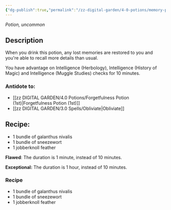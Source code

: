 ```yaml
---
{"dg-publish":true,"permalink":"/zz-digital-garden/4-0-potions/memory-potion-6th/"}
---
```


*Potion, uncommon* 

## Description

When you drink this potion, any lost memories are restored to you and you're able to recall more details than usual. 

You have advantage on Intelligence (Herbology), Intelligence (History of Magic) and Intelligence (Muggle Studies) checks for 10 minutes.

### Antidote to: 
- [[zz DIGITAL GARDEN/4.0 Potions/Forgetfulness Potion (1st)\|Forgetfulness Potion (1st)]]
- [[zz DIGITAL GARDEN/3.0 Spells/Obliviate\|Obliviate]]

## Recipe:

- 1 bundle of galanthus nivalis
- 1 bundle of sneezewort
- 1 jobberknoll feather

**Flawed**:
The duration is 1 minute, instead of 10 minutes.

**Exceptional:** 
The duration is 1 hour, instead of 10 minutes.

### Recipe
* 1 bundle of galanthus nivalis
* 1 bundle of sneezewort
* 1 jobberknoll feather